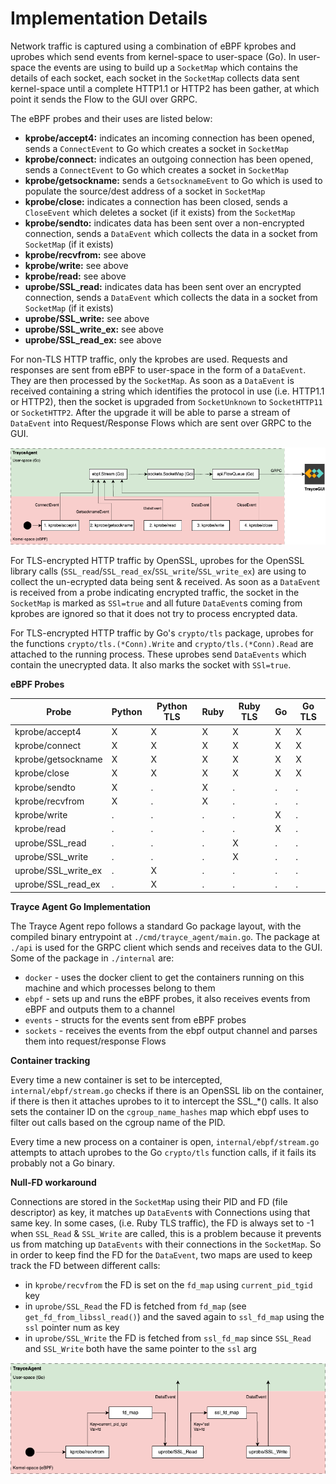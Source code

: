 # Implementation Details

Network traffic is captured using a combination of eBPF kprobes and uprobes which send events from kernel-space to user-space (Go). In user-space the events are using to build up a `SocketMap` which contains the details of each socket, each socket in the `SocketMap` collects data sent kernel-space until a complete HTTP1.1 or HTTP2 has been gather, at which point it sends the Flow to the GUI over GRPC.

The eBPF probes and their uses are listed below:
- **kprobe/accept4:** indicates an incoming connection has been opened, sends a `ConnectEvent` to Go which creates a socket in `SocketMap`
- **kprobe/connect:** indicates an outgoing connection has been opened, sends a `ConnectEvent` to Go which creates a socket in `SocketMap`
- **kprobe/getsockname:** sends a `GetsocknameEvent` to Go which is used to populate the source/dest address of a socket in `SocketMap`
- **kprobe/close:** indicates a connection has been closed, sends a `CloseEvent` which deletes a socket (if it exists) from the `SocketMap`
- **kprobe/sendto:** indicates data has been sent over a non-encrypted connection, sends a `DataEvent` which collects the data in a socket from `SocketMap` (if it exists)
- **kprobe/recvfrom:** see above
- **kprobe/write:** see above
- **kprobe/read:** see above
- **uprobe/SSL_read:** indicates data has been sent over an encrypted connection, sends a `DataEvent` which collects the data in a socket from `SocketMap` (if it exists)
- **uprobe/SSL_write:** see above
- **uprobe/SSL_write_ex:** see above
- **uprobe/SSL_read_ex:** see above

For non-TLS HTTP traffic, only the kprobes are used. Requests and responses are sent from eBPF to user-space in the form of a `DataEvent`. They are then processed by the `SocketMap`. As soon as a `DataEvent` is received containing a string which identifies the protocol in use (i.e. HTTP1.1 or HTTP2), then the socket is upgraded from `SocketUnknown` to `SocketHTTP11` or `SocketHTTP2`. After the upgrade it will be able to parse a stream of `DataEvent` into Request/Response Flows which are sent over GRPC to the GUI.

![](https://github.com/evanrolfe/trayce_agent/blob/main/docs/img/non_tls_traffic.png)

For TLS-encrypted HTTP traffic by OpenSSL, uprobes for the OpenSSL library calls (`SSL_read`/`SSL_read_ex`/`SSL_write`/`SSL_write_ex`) are using to collect the un-ecrypted data being sent & received. As soon as a `DataEvent` is received from a probe indicating encrypted traffic, the socket in the `SocketMap` is marked as `SSl=true` and all future `DataEvent`s coming from kprobes are ignored so that it does not try to process encrypted data.

For TLS-encrypted HTTP traffic by Go's `crypto/tls` package, uprobes for the functions `crypto/tls.(*Conn).Write` and `crypto/tls.(*Conn).Read` are attached to the running process. These uprobes send `DataEvents` which contain the unecrypted data. It also marks the socket with `SSl=true`.

**eBPF Probes**

|        Probe        | Python | Python TLS | Ruby | Ruby TLS | Go  | Go TLS |
| ------------------- | ------ | ---------- | ---- | -------- | --- | ------ |
| kprobe/accept4      | X      | X          | X    | X        | X   | X      |
| kprobe/connect      | X      | X          | X    | X        | X   | X      |
| kprobe/getsockname  | X      | X          | X    | X        | X   | X      |
| kprobe/close        | X      | X          | X    | X        | X   | X      |
| kprobe/sendto       | X      | .          | X    | .        | .   | .      |
| kprobe/recvfrom     | X      | .          | X    | .        | .   | .      |
| kprobe/write        | .      | .          | .    | .        | X   | .      |
| kprobe/read         | .      | .          | .    | .        | X   | .      |
| uprobe/SSL_read     | .      | .          | .    | X        | .   | .      |
| uprobe/SSL_write    | .      | .          | .    | X        | .   | .      |
| uprobe/SSL_write_ex | .      | X          | .    | .        | .   | .      |
| uprobe/SSL_read_ex  | .      | X          | .    | .        | .   | .      |

**Trayce Agent Go Implementation**

The Trayce Agent repo follows a standard Go package layout, with the compiled binary entrypoint at `./cmd/trayce_agent/main.go`. The package at `./api` is used for the GRPC client which sends and receives data to the GUI. Some of the package in `./internal` are:
- `docker` - uses the docker client to get the containers running on this machine and which processes belong to them
- `ebpf` - sets up and runs the eBPF probes, it also receives events from eBPF and outputs them to a channel
- `events` - structs for the events sent from eBPF probes
- `sockets` - receives the events from the ebpf output channel and parses them into request/response Flows

**Container tracking**

Every time a new container is set to be intercepted, `internal/ebpf/stream.go` checks if there is an OpenSSL lib on the container, if there is then it attaches uprobes to it to intercept the SSL_*() calls. It also sets the container ID on the `cgroup_name_hashes` map which ebpf uses to filter out calls based on the cgroup name of the PID.

Every time a new process on a container is open, `internal/ebpf/stream.go` attempts to attach uprobes to the Go `crypto/tls` function calls,  if it fails its probably not a Go binary.

**Null-FD workaround**

Connections are stored in the `SocketMap` using their PID and FD (file descriptor) as key, it matches up `DataEvent`s with Connections using that same key. In some cases, (i.e. Ruby TLS traffic), the FD is always set to -1 when `SSL_Read` & `SSL_Write` are called, this is a problem because it prevents us from matching up `DataEvents` with their connections in the `SocketMap`. So in order to keep find the FD for the `DataEvent`, two maps are used to keep track the FD between different calls:
- in `kprobe/recvfrom` the FD is set on the `fd_map` using `current_pid_tgid` key
- in `uprobe/SSL_Read` the FD is fetched from `fd_map` (see `get_fd_from_libssl_read()`) and the saved again to `ssl_fd_map` using the `ssl` pointer num as key
- in `uprobe/SSL_Write` the FD is fetched from `ssl_fd_map` since `SSL_Read` and `SSL_Write` both have the same pointer to the `ssl` arg

![](https://github.com/evanrolfe/trayce_agent/blob/main/docs/img/fd_map.png)

